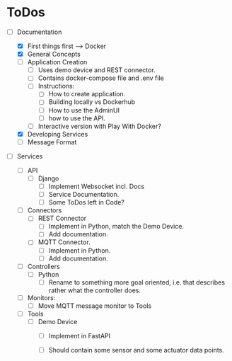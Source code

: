 # ToDos

* [ ] Documentation

  * [x] First things first --> Docker
  * [x] General Concepts
  * [ ] Application Creation
    * [ ] Uses demo device and REST connector.
    * [ ] Contains docker-compose file and .env file
    * [ ] Instructions:
      * [ ] How to create application.
      * [ ] Building locally vs Dockerhub
      * [ ] How to use the AdminUI
      * [ ] how to use the API.
    * [ ] Interactive version with Play With Docker?
  * [x] Developing Services
  * [ ] Message Format

* [ ] Services

  * [ ] API
    * [ ] Django
      * [ ] Implement Websocket incl. Docs
      * [ ] Service Documentation.
      * [ ] Some ToDos left in Code?
  * [ ] Connectors
    * [ ] REST Connector
      * [ ] Implement in Python, match the Demo Device.
      * [ ] Add documentation.
    * [ ] MQTT Connector.
      * [ ] Implement in Python.
      * [ ] Add documentation.
  * [ ] Controllers
    * [ ] Python
      * [ ] Rename to something more goal oriented, i.e. that describes rather what the controller does.
  * [ ] Monitors:
    * [ ] Move MQTT message monitor to Tools
  * [ ] Tools
    * [ ] Demo Device
      * [ ] Implement in FastAPI
      * [ ] Should contain some sensor and some actuator data points.
  
  
